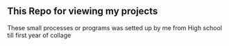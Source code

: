 ## This Repo for viewing my projects
These small processes or programs was setted up by me from High school till first year of collage
